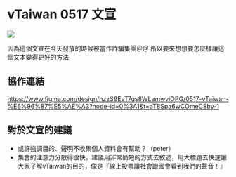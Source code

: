 # vTaiwan 0517 文宣

![](https://s3-ap-northeast-1.amazonaws.com/g0v-hackmd-images/uploads/upload_ca62c7685c2c547e4cdd17aeb5170876.png)

因為這個文宣在今天發放的時候被當作詐騙集團＠＠
所以要來想想要怎麼樣讓這個文本變得更好的方法

## 協作連結
https://www.figma.com/design/hzzS9EvT7qs8WLamwviOPG/0517-vTaiwan-%E6%96%87%E5%AE%A3?node-id=0%3A1&t=aT8Spa6wCOmeC8by-1

## 對於文宣的建議
- 或許強調目的、聲明不收集個人資料會有幫助？（peter）
- 集會的注意力分散得很快，建議用非常簡短的方式去敘述，用大標題去快速讓大家了解vTaiwan的目的，像是『線上投票讓社會跟國會看到我們的聲音！』